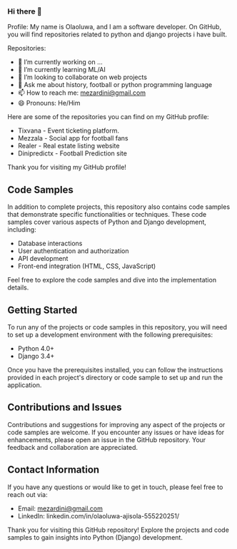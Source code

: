 ### Hi there 👋


Profile:
My name is Olaoluwa, and I am a software developer. On GitHub, you will find repositories related to python and django projects i have built.

Repositories:

- 🔭 I’m currently working on ...
- 🌱 I’m currently learning ML/AI
- 👯 I’m looking to collaborate on web projects
- 💬 Ask me about history, football or python programming language
- 📫 How to reach me: mezardini@gmail.com
- 😄 Pronouns: He/Him

Here are some of the repositories you can find on my GitHub profile:
- Tixvana - Event ticketing platform.
- Mezzala - Social app for football fans
- Realer - Real estate listing website
- Dinipredictx - Football Prediction site 




Thank you for visiting my GitHub profile!

<!--
**mezardini/mezardini** is a ✨ _special_ ✨ repository because its `README.md` (this file) appears on your GitHub profile.

Here are some ideas to get you started:

- 🔭 I’m currently working on ...
- 🌱 I’m currently learning ...
- 👯 I’m looking to collaborate on ...
- 🤔 I’m looking for help with ...
- 💬 Ask me about ...
- 📫 How to reach me: ...
- 😄 Pronouns: ...
- ⚡ Fun fact: ...
-->


## Code Samples

In addition to complete projects, this repository also contains code samples that demonstrate specific functionalities or techniques. These code samples cover various aspects of Python and Django development, including:

- Database interactions
- User authentication and authorization
- API development
- Front-end integration (HTML, CSS, JavaScript)


Feel free to explore the code samples and dive into the implementation details.

## Getting Started

To run any of the projects or code samples in this repository, you will need to set up a development environment with the following prerequisites:

- Python 4.0+
- Django 3.4+


Once you have the prerequisites installed, you can follow the instructions provided in each project's directory or code sample to set up and run the application.

## Contributions and Issues

Contributions and suggestions for improving any aspect of the projects or code samples are welcome. If you encounter any issues or have ideas for enhancements, please open an issue in the GitHub repository. Your feedback and collaboration are appreciated.

## Contact Information

If you have any questions or would like to get in touch, please feel free to reach out via:

- Email: mezardini@gmail.com
- LinkedIn: linkedin.com/in/olaoluwa-ajisola-555220251/

Thank you for visiting this GitHub repository! Explore the projects and code samples to gain insights into Python (Django) development.
